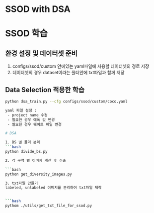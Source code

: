 # SSOD with DSA

# SSOD 학습

## 환경 설정 및 데이터셋 준비
1. configs/ssod/custom 안에있는 yaml파일에 사용할 데이터셋의 경로 저장
2. 데이터셋의 경우 dataset이라는 폴더안에 txt파일과 함께 저장

## Data Selection 적용한 학습

```bash
python dsa_train.py --cfg configs/ssod/custom/coco.yaml

yaml 파일 설정 :
 - project name 수정
 - 필요한 경우 에폭 값 변경
 - 필요한 경우 웨이트 파일 변경

# DSA 

1. BS 별 폴더 분리
```bash
python divide_bs.py

2. 각 구역 별 이미지 계산 후 추출

```bash
python get_diversity_images.py

3. txt파일 만들기
labeled, unlabeled 이미지를 분리하여 txt파일 제작


```bash
pythom ./utils/get_txt_file_for_ssod.py 
